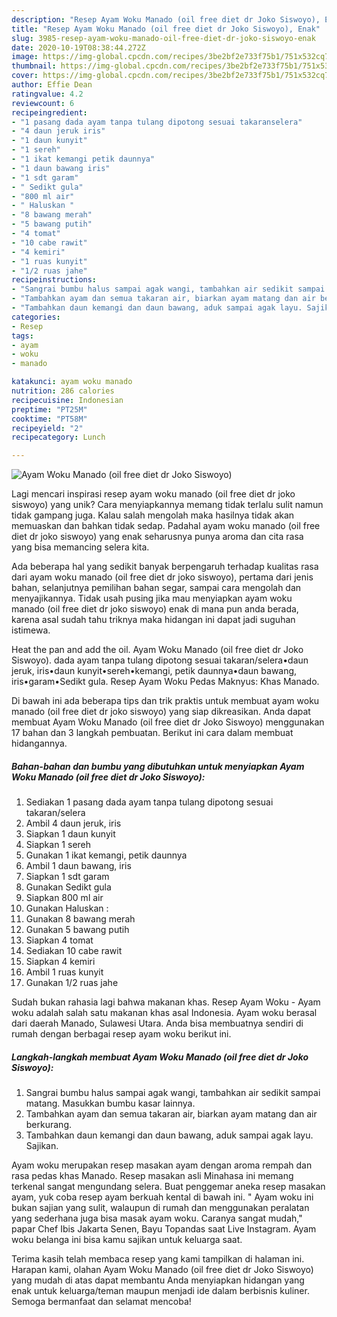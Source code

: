 ```yaml
---
description: "Resep Ayam Woku Manado (oil free diet dr Joko Siswoyo), Enak"
title: "Resep Ayam Woku Manado (oil free diet dr Joko Siswoyo), Enak"
slug: 3985-resep-ayam-woku-manado-oil-free-diet-dr-joko-siswoyo-enak
date: 2020-10-19T08:38:44.272Z
image: https://img-global.cpcdn.com/recipes/3be2bf2e733f75b1/751x532cq70/ayam-woku-manado-oil-free-diet-dr-joko-siswoyo-foto-resep-utama.jpg
thumbnail: https://img-global.cpcdn.com/recipes/3be2bf2e733f75b1/751x532cq70/ayam-woku-manado-oil-free-diet-dr-joko-siswoyo-foto-resep-utama.jpg
cover: https://img-global.cpcdn.com/recipes/3be2bf2e733f75b1/751x532cq70/ayam-woku-manado-oil-free-diet-dr-joko-siswoyo-foto-resep-utama.jpg
author: Effie Dean
ratingvalue: 4.2
reviewcount: 6
recipeingredient:
- "1 pasang dada ayam tanpa tulang dipotong sesuai takaranselera"
- "4 daun jeruk iris"
- "1 daun kunyit"
- "1 sereh"
- "1 ikat kemangi petik daunnya"
- "1 daun bawang iris"
- "1 sdt garam"
- " Sedikt gula"
- "800 ml air"
- " Haluskan "
- "8 bawang merah"
- "5 bawang putih"
- "4 tomat"
- "10 cabe rawit"
- "4 kemiri"
- "1 ruas kunyit"
- "1/2 ruas jahe"
recipeinstructions:
- "Sangrai bumbu halus sampai agak wangi, tambahkan air sedikit sampai matang. Masukkan bumbu kasar lainnya."
- "Tambahkan ayam dan semua takaran air, biarkan ayam matang dan air berkurang."
- "Tambahkan daun kemangi dan daun bawang, aduk sampai agak layu. Sajikan."
categories:
- Resep
tags:
- ayam
- woku
- manado

katakunci: ayam woku manado 
nutrition: 286 calories
recipecuisine: Indonesian
preptime: "PT25M"
cooktime: "PT58M"
recipeyield: "2"
recipecategory: Lunch

---
```



![Ayam Woku Manado (oil free diet dr Joko Siswoyo)](https://img-global.cpcdn.com/recipes/3be2bf2e733f75b1/751x532cq70/ayam-woku-manado-oil-free-diet-dr-joko-siswoyo-foto-resep-utama.jpg)

Lagi mencari inspirasi resep ayam woku manado (oil free diet dr joko siswoyo) yang unik? Cara menyiapkannya memang tidak terlalu sulit namun tidak gampang juga. Kalau salah mengolah maka hasilnya tidak akan memuaskan dan bahkan tidak sedap. Padahal ayam woku manado (oil free diet dr joko siswoyo) yang enak seharusnya punya aroma dan cita rasa yang bisa memancing selera kita.

Ada beberapa hal yang sedikit banyak berpengaruh terhadap kualitas rasa dari ayam woku manado (oil free diet dr joko siswoyo), pertama dari jenis bahan, selanjutnya pemilihan bahan segar, sampai cara mengolah dan menyajikannya. Tidak usah pusing jika mau menyiapkan ayam woku manado (oil free diet dr joko siswoyo) enak di mana pun anda berada, karena asal sudah tahu triknya maka hidangan ini dapat jadi suguhan istimewa.

Heat the pan and add the oil. Ayam Woku Manado (oil free diet dr Joko Siswoyo). dada ayam tanpa tulang dipotong sesuai takaran/selera•daun jeruk, iris•daun kunyit•sereh•kemangi, petik daunnya•daun bawang, iris•garam•Sedikt gula. Resep Ayam Woku Pedas Maknyus: Khas Manado.


Di bawah ini ada beberapa tips dan trik praktis untuk membuat ayam woku manado (oil free diet dr joko siswoyo) yang siap dikreasikan. Anda dapat membuat Ayam Woku Manado (oil free diet dr Joko Siswoyo) menggunakan 17 bahan dan 3 langkah pembuatan. Berikut ini cara dalam membuat hidangannya.

<!--inarticleads1-->

##### Bahan-bahan dan bumbu yang dibutuhkan untuk menyiapkan Ayam Woku Manado (oil free diet dr Joko Siswoyo):

1. Sediakan 1 pasang dada ayam tanpa tulang dipotong sesuai takaran/selera
1. Ambil 4 daun jeruk, iris
1. Siapkan 1 daun kunyit
1. Siapkan 1 sereh
1. Gunakan 1 ikat kemangi, petik daunnya
1. Ambil 1 daun bawang, iris
1. Siapkan 1 sdt garam
1. Gunakan  Sedikt gula
1. Siapkan 800 ml air
1. Gunakan  Haluskan :
1. Gunakan 8 bawang merah
1. Gunakan 5 bawang putih
1. Siapkan 4 tomat
1. Sediakan 10 cabe rawit
1. Siapkan 4 kemiri
1. Ambil 1 ruas kunyit
1. Gunakan 1/2 ruas jahe


Sudah bukan rahasia lagi bahwa makanan khas. Resep Ayam Woku - Ayam woku adalah salah satu makanan khas asal Indonesia. Ayam woku berasal dari daerah Manado, Sulawesi Utara. Anda bisa membuatnya sendiri di rumah dengan berbagai resep ayam woku berikut ini. 

<!--inarticleads2-->

##### Langkah-langkah membuat Ayam Woku Manado (oil free diet dr Joko Siswoyo):

1. Sangrai bumbu halus sampai agak wangi, tambahkan air sedikit sampai matang. Masukkan bumbu kasar lainnya.
1. Tambahkan ayam dan semua takaran air, biarkan ayam matang dan air berkurang.
1. Tambahkan daun kemangi dan daun bawang, aduk sampai agak layu. Sajikan.


Ayam woku merupakan resep masakan ayam dengan aroma rempah dan rasa pedas khas Manado. Resep masakan asli Minahasa ini memang terkenal sangat mengundang selera. Buat penggemar aneka resep masakan ayam, yuk coba resep ayam berkuah kental di bawah ini. &#34; Ayam woku ini bukan sajian yang sulit, walaupun di rumah dan menggunakan peralatan yang sederhana juga bisa masak ayam woku. Caranya sangat mudah,&#34; papar Chef Ibis Jakarta Senen, Bayu Topandas saat Live Instagram. Ayam woku belanga ini bisa kamu sajikan untuk keluarga saat. 

Terima kasih telah membaca resep yang kami tampilkan di halaman ini. Harapan kami, olahan Ayam Woku Manado (oil free diet dr Joko Siswoyo) yang mudah di atas dapat membantu Anda menyiapkan hidangan yang enak untuk keluarga/teman maupun menjadi ide dalam berbisnis kuliner. Semoga bermanfaat dan selamat mencoba!
